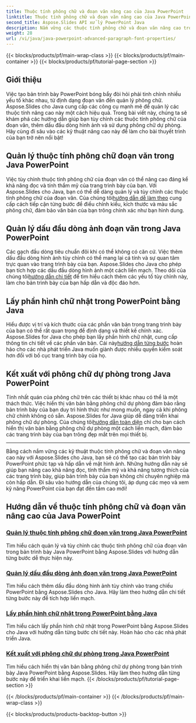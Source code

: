 ```yaml
---
title: Thuộc tính phông chữ và đoạn văn nâng cao của Java PowerPoint
linktitle: Thuộc tính phông chữ và đoạn văn nâng cao của Java PowerPoint
second_title: Aspose.Slides API xử lý PowerPoint Java
description: Nắm vững các thuộc tính phông chữ và đoạn văn nâng cao trong Java PowerPoint bằng Aspose.Slides. Tìm hiểu cách tùy chỉnh phông chữ, thêm dấu đầu dòng hình ảnh và sử dụng phông chữ dự phòng.
weight: 28
url: /vi/java/java-powerpoint-advanced-paragraph-font-properties/
---
```


{{< blocks/products/pf/main-wrap-class >}}
{{< blocks/products/pf/main-container >}}
{{< blocks/products/pf/tutorial-page-section >}}

## Giới thiệu

Việc tạo bản trình bày PowerPoint bóng bẩy đòi hỏi phải tinh chỉnh nhiều yếu tố khác nhau, từ định dạng đoạn văn đến quản lý phông chữ. Aspose.Slides cho Java cung cấp các công cụ mạnh mẽ để quản lý các thuộc tính nâng cao này một cách hiệu quả. Trong bài viết này, chúng ta sẽ khám phá các hướng dẫn giúp bạn tùy chỉnh các thuộc tính phông chữ của đoạn văn, thêm dấu đầu dòng hình ảnh và sử dụng phông chữ dự phòng. Hãy cùng đi sâu vào các kỹ thuật nâng cao này để làm cho bài thuyết trình của bạn trở nên nổi bật!

## Quản lý thuộc tính phông chữ đoạn văn trong Java PowerPoint
 Việc tùy chỉnh thuộc tính phông chữ của đoạn văn có thể nâng cao đáng kể khả năng đọc và tính thẩm mỹ của trang trình bày của bạn. Với Aspose.Slides cho Java, bạn có thể dễ dàng quản lý và tùy chỉnh các thuộc tính phông chữ của đoạn văn. Của chúng tôi[hướng dẫn dễ làm theo](./manage-paragraph-font-properties-java-powerpoint/) cung cấp cách tiếp cận từng bước để điều chỉnh kiểu, kích thước và màu sắc phông chữ, đảm bảo văn bản của bạn trông chính xác như bạn hình dung.

## Quản lý dấu đầu dòng ảnh đoạn văn trong Java PowerPoint
Các gạch đầu dòng tiêu chuẩn đôi khi có thể không có căn cứ. Việc thêm dấu đầu dòng hình ảnh tùy chỉnh có thể mang lại cá tính và sự quan tâm trực quan vào trang trình bày của bạn. Aspose.Slides cho Java cho phép bạn tích hợp các dấu đầu dòng hình ảnh một cách liền mạch. Theo dõi của chúng tôi[hướng dẫn chi tiết](./manage-paragraph-picture-bullets-java-powerpoint/) để tìm hiểu cách thêm các yếu tố tùy chỉnh này, làm cho bản trình bày của bạn hấp dẫn và độc đáo hơn.

## Lấy phần hình chữ nhật trong PowerPoint bằng Java
 Hiểu được vị trí và kích thước của các phần văn bản trong trang trình bày của bạn có thể rất quan trọng để định dạng và thiết kế chính xác. Aspose.Slides for Java cho phép bạn lấy phần hình chữ nhật, cung cấp thông tin chi tiết về các phần văn bản. Cái này[hướng dẫn từng bước](./get-portion-rectangle-powerpoint-java/) hoàn hảo cho các nhà phát triển Java muốn giành được nhiều quyền kiểm soát hơn đối với bố cục trang trình bày của họ.

## Kết xuất với phông chữ dự phòng trong Java PowerPoint
Tính nhất quán của phông chữ trên các thiết bị khác nhau có thể là một thách thức. Việc hiển thị văn bản bằng phông chữ dự phòng đảm bảo rằng bản trình bày của bạn duy trì hình thức như mong muốn, ngay cả khi phông chữ chính không có sẵn. Aspose.Slides for Java giúp dễ dàng triển khai phông chữ dự phòng. Của chúng tôi[hướng dẫn toàn diện](./render-with-fallback-font-java-powerpoint/) chỉ cho bạn cách hiển thị văn bản bằng phông chữ dự phòng một cách liền mạch, đảm bảo các trang trình bày của bạn trông đẹp mắt trên mọi thiết bị.

---

Bằng cách nắm vững các kỹ thuật thuộc tính phông chữ và đoạn văn nâng cao này với Aspose.Slides cho Java, bạn sẽ có thể tạo các bản trình bày PowerPoint phức tạp và hấp dẫn về mặt hình ảnh. Những hướng dẫn này sẽ giúp bạn nâng cao khả năng đọc, tính thẩm mỹ và khả năng tương thích của các trang trình bày, giúp bản trình bày của bạn không chỉ chuyên nghiệp mà còn hấp dẫn. Đi sâu vào hướng dẫn của chúng tôi, áp dụng các mẹo và xem kỹ năng PowerPoint của bạn đạt đến tầm cao mới!
## Hướng dẫn về thuộc tính phông chữ và đoạn văn nâng cao của Java PowerPoint
### [Quản lý thuộc tính phông chữ đoạn văn trong Java PowerPoint](./manage-paragraph-font-properties-java-powerpoint/)
Tìm hiểu cách quản lý và tùy chỉnh các thuộc tính phông chữ của đoạn văn trong bản trình bày Java PowerPoint bằng Aspose.Slides với hướng dẫn từng bước dễ thực hiện này.
### [Quản lý dấu đầu dòng ảnh đoạn văn trong Java PowerPoint](./manage-paragraph-picture-bullets-java-powerpoint/)
Tìm hiểu cách thêm dấu đầu dòng hình ảnh tùy chỉnh vào trang chiếu PowerPoint bằng Aspose.Slides cho Java. Hãy làm theo hướng dẫn chi tiết từng bước này để tích hợp liền mạch.
### [Lấy phần hình chữ nhật trong PowerPoint bằng Java](./get-portion-rectangle-powerpoint-java/)
Tìm hiểu cách lấy phần hình chữ nhật trong PowerPoint bằng Aspose.Slides cho Java với hướng dẫn từng bước chi tiết này. Hoàn hảo cho các nhà phát triển Java.
### [Kết xuất với phông chữ dự phòng trong Java PowerPoint](./render-with-fallback-font-java-powerpoint/)
Tìm hiểu cách hiển thị văn bản bằng phông chữ dự phòng trong bản trình bày Java PowerPoint bằng Aspose.Slides. Hãy làm theo hướng dẫn từng bước này để triển khai liền mạch.
{{< /blocks/products/pf/tutorial-page-section >}}

{{< /blocks/products/pf/main-container >}}
{{< /blocks/products/pf/main-wrap-class >}}

{{< blocks/products/products-backtop-button >}}
